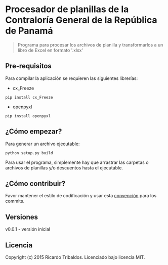 # Procesador de planillas de la Contraloría General de la República de Panamá

> Programa para procesar los archivos de planilla y transformarlos a un libro de Excel en formato '.xlsx'

## Pre-requisitos
Para compilar la aplicación se requieren las siguientes librerías:
* cx_Freeze
```shell
pip install cx_Freeze
```
* openpyxl
```shell
pip install openpyxl
```

## ¿Cómo empezar?
Para generar un archivo ejecutable:
```shell
python setup.py build
```

Para usar el programa, simplemente hay que arrastrar las carpetas o archivos de planillas y/o descuentos hasta el ejecutable.

## ¿Cómo contribuir?
Favor mantener el estilo de codificación y usar esta [convención] para los commits.

## Versiones
v0.0.1 - versión inicial

## Licencia
Copyright (c) 2015 Ricardo Tribaldos. Licenciado bajo licencia MIT.

[convención]:https://docs.google.com/document/d/1QrDFcIiPjSLDn3EL15IJygNPiHORgU1_OOAqWjiDU5Y